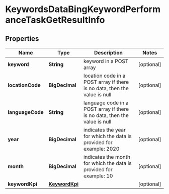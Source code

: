 

# KeywordsDataBingKeywordPerformanceTaskGetResultInfo


## Properties

| Name | Type | Description | Notes |
|------------ | ------------- | ------------- | -------------|
|**keyword** | **String** | keyword in a POST array |  [optional] |
|**locationCode** | **BigDecimal** | location code in a POST array if there is no data, then the value is null |  [optional] |
|**languageCode** | **String** | language code in a POST array if there is no data, then the value is null |  [optional] |
|**year** | **BigDecimal** | indicates the year for which the data is provided for example: 2020 |  [optional] |
|**month** | **BigDecimal** | indicates the month for which the data is provided for example: 10 |  [optional] |
|**keywordKpi** | [**KeywordKpi**](KeywordKpi.md) |  |  [optional] |



